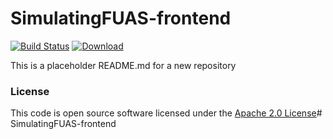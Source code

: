 # SimulatingFUAS-frontend

[![Build Status](https://travis-ci.org/hmrc/SimulatingFUAS-frontend.svg)](https://travis-ci.org/hmrc/SimulatingFUAS-frontend) [ ![Download](https://api.bintray.com/packages/hmrc/releases/SimulatingFUAS-frontend/images/download.svg) ](https://bintray.com/hmrc/releases/SimulatingFUAS-frontend/_latestVersion)

This is a placeholder README.md for a new repository

### License

This code is open source software licensed under the [Apache 2.0 License]("http://www.apache.org/licenses/LICENSE-2.0.html")# SimulatingFUAS-frontend
